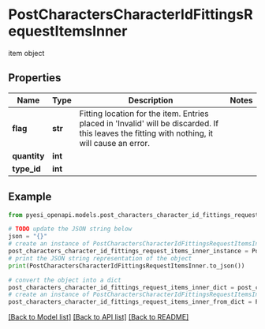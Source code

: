 # PostCharactersCharacterIdFittingsRequestItemsInner

item object

## Properties

Name | Type | Description | Notes
------------ | ------------- | ------------- | -------------
**flag** | **str** | Fitting location for the item. Entries placed in &#39;Invalid&#39; will be discarded. If this leaves the fitting with nothing, it will cause an error. | 
**quantity** | **int** |  | 
**type_id** | **int** |  | 

## Example

```python
from pyesi_openapi.models.post_characters_character_id_fittings_request_items_inner import PostCharactersCharacterIdFittingsRequestItemsInner

# TODO update the JSON string below
json = "{}"
# create an instance of PostCharactersCharacterIdFittingsRequestItemsInner from a JSON string
post_characters_character_id_fittings_request_items_inner_instance = PostCharactersCharacterIdFittingsRequestItemsInner.from_json(json)
# print the JSON string representation of the object
print(PostCharactersCharacterIdFittingsRequestItemsInner.to_json())

# convert the object into a dict
post_characters_character_id_fittings_request_items_inner_dict = post_characters_character_id_fittings_request_items_inner_instance.to_dict()
# create an instance of PostCharactersCharacterIdFittingsRequestItemsInner from a dict
post_characters_character_id_fittings_request_items_inner_from_dict = PostCharactersCharacterIdFittingsRequestItemsInner.from_dict(post_characters_character_id_fittings_request_items_inner_dict)
```
[[Back to Model list]](../README.md#documentation-for-models) [[Back to API list]](../README.md#documentation-for-api-endpoints) [[Back to README]](../README.md)


